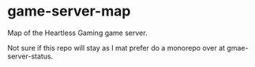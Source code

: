 # game-server-map
Map of the Heartless Gaming game server.

Not sure if this repo will stay as I mat prefer do a monorepo over at gmae-server-status.
